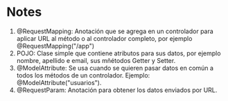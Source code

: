 # Notes 
1. @RequestMapping: Anotación que se agrega en un controlador para aplicar URL al método o al controlador completo, por ejemplo @RequestMapping("/app")
2. POJO: Clase simple que contiene atributos para sus datos, por ejemplo nombre, apellido e email, sus mñétodos Getter y Setter.
3. @ModelAttribute: Se usa cuando se quieren pasar datos en común a todos los métodos de un controlador. Ejemplo: @ModelAttribute("usuarios").
4. @RequestParam: Anotación para obtener los datos enviados por URL.
